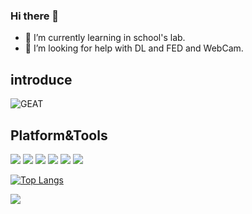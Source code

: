 ### Hi there 👋

<!--
**ambitiousCC/ambitiousCC** is a ✨ _special_ ✨ repository because its `README.md` (this file) appears on your GitHub profile.

Here are some ideas to get you started:

- 🔭 I’m currently working on ...
- 🌱 I’m currently learning ...
- 👯 I’m looking to collaborate on ...
- 💬 Ask me about ...
- 📫 How to reach me: ...
- 😄 Pronouns: ...
- ⚡ Fun fact: ...
-->
- 🌱 I’m currently learning in school's lab.
- 🤔 I’m looking for help with DL and FED and WebCam.
## introduce

![GEAT](https://github-readme-stats.vercel.app/api?username=ambitiousCC&show_icons=true&theme=dark&hide=stars&count_private=true)


## Platform&Tools

[![](https://img.shields.io/badge/-Java-007396?style=flat-square&logo=java&logoColor=ffffff)](https://reactjs.org/)
[![](https://img.shields.io/badge/-CSS3-1572B6?style=flat-square&logo=css3&logoColor=white)](https://www.w3.org/Style/CSS/)
[![](https://img.shields.io/badge/-MySQL-003545?style=flat-square&logo=mysql&logoColor=white)](https://mariadb.com/)
[![](https://img.shields.io/badge/-JavaScript-f7e018?style=flat-square&logo=javascript&logoColor=white)](https://www.ecma-international.org/)
[![](https://img.shields.io/badge/-Python-3776AB?style=flat-square&logo=python&logoColor=ffffff)](https://stylus-lang.com/)
[![](https://img.shields.io/badge/-HTML5-E34F26?style=flat-square&logo=html5&logoColor=white)](https://html.spec.whatwg.org/)

[![Top Langs](https://github-readme-stats.vercel.app/api/top-langs/?username=ambitiousCC&layout=compact)](https://github.com/ambitiousCC)


![](https://visitor-badge.glitch.me/badge?page_id=ambitiousCC.readme)
